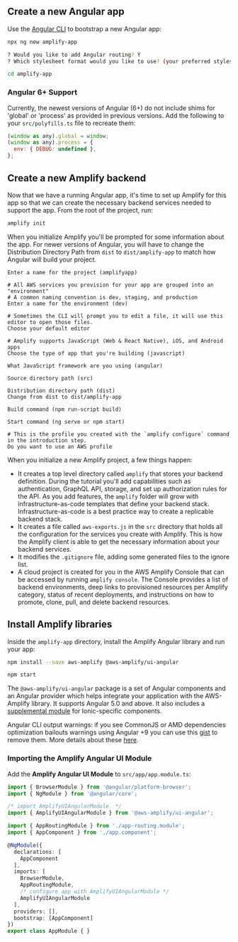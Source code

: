 ## Create a new Angular app

Use the [Angular CLI](https://github.com/angular/angular-cli) to bootstrap a new Angular app:

```bash
npx ng new amplify-app

? Would you like to add Angular routing? Y
? Which stylesheet format would you like to use? (your preferred stylesheet provider)

cd amplify-app
```

### Angular 6+ Support

Currently, the newest versions of Angular (6+) do not include shims for 'global' or 'process' as provided in previous versions. Add the following to your `src/polyfills.ts` file to recreate them: 

```javascript
(window as any).global = window;
(window as any).process = {
  env: { DEBUG: undefined },
};
``` 

## Create a new Amplify backend

Now that we have a running Angular app, it's time to set up Amplify for this app so that we can create the necessary backend services needed to support the app. From the root of the project, run:

```bash
amplify init
```

When you initialize Amplify you'll be prompted for some information about the app.  For newer versions of Angular, you will have to change the Distribution Directory Path from `dist` to `dist/amplify-app` to match how Angular will build your project.

```console
Enter a name for the project (amplifyapp)

# All AWS services you provision for your app are grouped into an "environment"
# A common naming convention is dev, staging, and production
Enter a name for the environment (dev)

# Sometimes the CLI will prompt you to edit a file, it will use this editor to open those files.
Choose your default editor

# Amplify supports JavaScript (Web & React Native), iOS, and Android apps
Choose the type of app that you're building (javascript)

What JavaScript framework are you using (angular)

Source directory path (src)

Distribution directory path (dist)
Change from dist to dist/amplify-app

Build command (npm run-script build)

Start command (ng serve or npm start)

# This is the profile you created with the `amplify configure` command in the introduction step.
Do you want to use an AWS profile
```

When you initialize a new Amplify project, a few things happen:

- It creates a top level directory called `amplify` that stores your backend definition. During the tutorial you'll add capabilities such as authentication, GraphQL API, storage, and set up authorization rules for the API. As you add features, the `amplify` folder will grow with infrastructure-as-code templates that define your backend stack. Infrastructure-as-code is a best practice way to create a replicable backend stack.
- It creates a file called `aws-exports.js` in the `src` directory that holds all the configuration for the services you create with Amplify. This is how the Amplify client is able to get the necessary information about your backend services.
- It modifies the `.gitignore` file, adding some generated files to the ignore list.
- A cloud project is created for you in the AWS Amplify Console that can be accessed by running `amplify console`. The Console provides a list of backend environments, deep links to provisioned resources per Amplify category, status of recent deployments, and instructions on how to promote, clone, pull, and delete backend resources.

## Install Amplify libraries

Inside the `amplify-app` directory, install the Amplify Angular library and run your app:

```bash
npm install --save aws-amplify @aws-amplify/ui-angular

npm start
```

The `@aws-amplify/ui-angular` package is a set of Angular components and an Angular provider which helps integrate your application with the AWS-Amplify library.  It supports Angular 5.0 and above.  It also includes a [supplemental module](#ionic-4-components) for Ionic-specific components.

<amplify-callout>

Angular CLI output warnings: if you see CommonJS or AMD dependencies optimization bailouts warnings using Angular +9 you can use this [gist](https://gist.github.com/gsans/8982c126c4fef668c094ff288f04241b) to remove them. More details about these [here](https://angular.io/guide/build#configuring-commonjs-dependencies).

</amplify-callout>

### Importing the Amplify Angular UI Module

Add the **Amplify Angular UI Module** to `src/app/app.module.ts`:

```ts
import { BrowserModule } from '@angular/platform-browser';
import { NgModule } from '@angular/core';

/* import AmplifyUIAngularModule  */
import { AmplifyUIAngularModule } from '@aws-amplify/ui-angular';

import { AppRoutingModule } from './app-routing.module';
import { AppComponent } from './app.component';

@NgModule({
  declarations: [
    AppComponent
  ],
  imports: [
    BrowserModule,
    AppRoutingModule,
    /* configure app with AmplifyUIAngularModule */
    AmplifyUIAngularModule
  ],
  providers: [],
  bootstrap: [AppComponent]
})
export class AppModule { }
```
